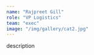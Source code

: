 ```yaml
---
name: "Rajpreet Gill"
role: "VP Logistics"
team: "exec"
image: "/img/gallery/cat2.jpg"
---
```


description